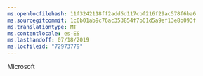 ```yaml
---
ms.openlocfilehash: 11f3242118ff2add5d117cbf216f29ac578f6ba6
ms.sourcegitcommit: 1c0b01ab9c76ac353854f7b61d5a9ef13e8b093f
ms.translationtype: MT
ms.contentlocale: es-ES
ms.lasthandoff: 07/18/2019
ms.locfileid: "72973779"
---
```

Microsoft
